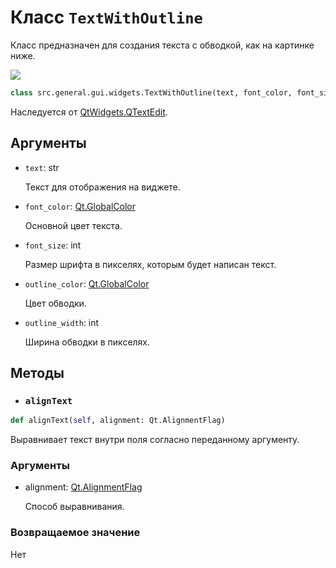 # Класс `TextWithOutline`

Класс предназначен для создания текста с обводкой, как на картинке ниже. 

![](https://www.html-code-generator.com/images/fb/css-text-stroke.png)

```python
class src.general.gui.widgets.TextWithOutline(text, font_color, font_size, outline_color, outline_width)
```

Наследуется от [QtWidgets.QTextEdit](https://doc.qt.io/qtforpython-6/PySide6/QtWidgets/QTextEdit.html).

## Аргументы
- `text`: str

	Текст для отображения на виджете.
- `font_color`: [Qt.GlobalColor](https://doc.qt.io/qtforpython-6/PySide6/QtCore/Qt.html#PySide6.QtCore.PySide6.QtCore.Qt.GlobalColor)

	Основной цвет текста.
- `font_size`: int

	Размер шрифта в пикселях, которым будет написан текст.
- `outline_color`: [Qt.GlobalColor](https://doc.qt.io/qtforpython-6/PySide6/QtCore/Qt.html#PySide6.QtCore.PySide6.QtCore.Qt.GlobalColor)

	Цвет обводки.
- `outline_width`: int

	Ширина обводки в пикселях. 

## Методы

- ### `alignText`
```python
def alignText(self, alignment: Qt.AlignmentFlag)
```

Выравнивает текст внутри поля согласно переданному аргументу.

### Аргументы

- alignment: [Qt.AlignmentFlag](https://doc.qt.io/qtforpython-6/PySide6/QtCore/Qt.html#PySide6.QtCore.PySide6.QtCore.Qt.AlignmentFlag)

	Способ выравнивания.

### Возвращаемое значение

Нет

